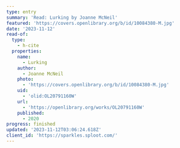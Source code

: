 ```yaml
---
type: entry
summary: 'Read: Lurking by Joanne McNeil'
featured: 'https://covers.openlibrary.org/b/id/10084380-M.jpg'
date: '2023-11-12'
read-of:
  type:
    - h-cite
  properties:
    name:
      - Lurking
    author:
      - Joanne McNeil
    photo:
      - 'https://covers.openlibrary.org/b/id/10084380-M.jpg'
    uid:
      - 'olid:OL20791160W'
    url:
      - 'https://openlibrary.org/works/OL20791160W'
    published:
      - 2020
progress: finished
updated: '2023-11-12T03:06:24.618Z'
client_id: 'https://sparkles.sploot.com/'
---
```


